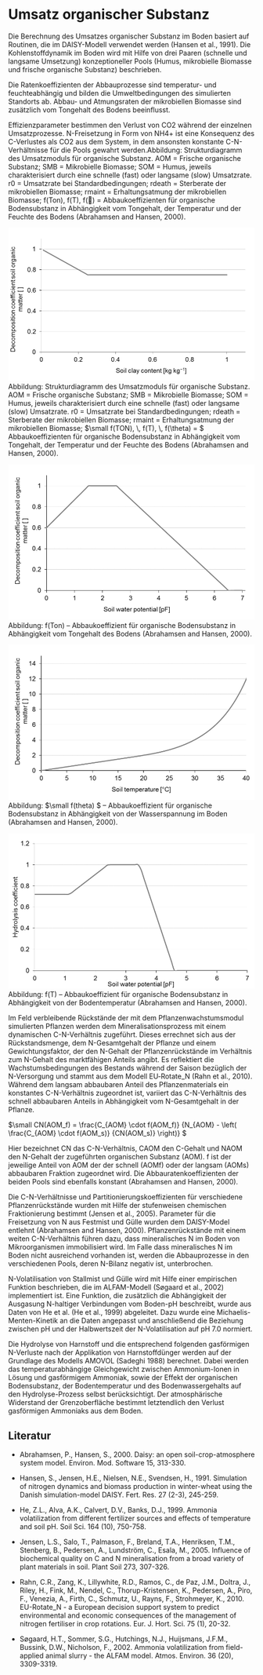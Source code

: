 # Umsatz organischer Substanz

Die Berechnung des Umsatzes organischer Substanz im Boden basiert auf Routinen, die im DAISY-Modell verwendet werden (Hansen et al., 1991). Die Kohlenstoffdynamik im Boden wird mit Hilfe von drei Paaren (schnelle und langsame Umsetzung) konzeptioneller Pools (Humus, mikrobielle Biomasse und frische organische Substanz) beschrieben.

Die Ratenkoeffizienten der Abbauprozesse sind temperatur-  und feuchteabhängig und bilden die Umweltbedingungen des simulierten Standorts ab. Abbau- und Atmungsraten der mikrobiellen Biomasse sind zusätzlich vom Tongehalt des Bodens beeinflusst.

Effizienzparameter bestimmen den Verlust von CO2 während der einzelnen Umsatzprozesse. N-Freisetzung in Form von NH4+ ist eine Konsequenz des C-Verlustes als CO2 aus dem System, in dem ansonsten konstante C-N-Verhältnisse für die Pools gewahrt werden.Abbildung: Strukturdiagramm des Umsatzmoduls für organische Substanz. AOM = Frische organische Substanz; SMB = Mikrobielle Biomasse; SOM = Humus, jeweils charakterisiert durch eine schnelle (fast) oder langsame (slow) Umsatzrate. r0 =  Umsatzrate bei Standardbedingungen; rdeath = Sterberate der mikrobiellen Biomasse; rmaint = Erhaltungsatmung  der mikrobiellen Biomasse; f(Ton), f(T), f() =  Abbaukoeffizienten für organische Bodensubstanz in Abhängigkeit vom Tongehalt, der Temperatur und der Feuchte des Bodens (Abrahamsen and Hansen, 2000).

![](../images/soil_processes/Soil_organic_matter_turn-over_Fig1.png)
Abbildung: Strukturdiagramm des Umsatzmoduls für organische Substanz. AOM = Frische organische Substanz; SMB = Mikrobielle Biomasse; SOM = Humus, jeweils charakterisiert durch eine schnelle (fast) oder langsame (slow) Umsatzrate. r0 =  Umsatzrate bei Standardbedingungen; rdeath = Sterberate der mikrobiellen Biomasse; rmaint = Erhaltungsatmung  der mikrobiellen Biomasse; $`\small f(TON), \, f(T), \, f(\theta) = `$   Abbaukoeffizienten für organische Bodensubstanz in Abhängigkeit vom Tongehalt, der Temperatur und der Feuchte des Bodens (Abrahamsen and Hansen, 2000).
 
![](../images/soil_processes/Soil_organic_matter_turn-over_Fig2.png)
Abbildung: f(Ton) – Abbaukoeffizient für organische Bodensubstanz in Abhängigkeit vom Tongehalt des Bodens (Abrahamsen and Hansen, 2000).

![](../images/soil_processes/Soil_organic_matter_turn-over_Fig3.png)
Abbildung: $`\small f(theta) `$ – Abbaukoeffizient für organische Bodensubstanz in Abhängigkeit von der Wasserspannung im Boden (Abrahamsen and Hansen, 2000).

![](../images/soil_processes/Soil_organic_matter_turn-over_Fig4.png)
Abbildung: f(T) – Abbaukoeffizient für organische Bodensubstanz in Abhängigkeit von der Bodentemperatur (Abrahamsen and Hansen, 2000).

Im Feld verbleibende Rückstände der mit dem Pflanzenwachstumsmodul simulierten Pflanzen werden dem Mineralisationsprozess mit einem dynamischen C-N-Verhältnis zugeführt. Dieses errechnet sich aus der Rückstandsmenge, dem N-Gesamtgehalt der Pflanze und einem Gewichtungsfaktor, der den N-Gehalt der Pflanzenrückstände im Verhältnis zum N-Gehalt des marktfähigen Anteils angibt. Es reflektiert die Wachstumsbedingungen des Bestands während der Saison bezüglich der N-Versorgung und stammt aus dem Modell EU‑Rotate_N (Rahn et al., 2010). Während dem langsam abbaubaren Anteil des Pflanzenmaterials ein konstantes C-N-Verhältnis zugeordnet ist, variiert das C-N-Verhältnis des schnell abbaubaren Anteils in Abhängigkeit vom N-Gesamtgehalt in der Pflanze.

$`\small CN(AOM_f) = \frac{C_{AOM} \cdot f(AOM_f)} {N_{AOM} - \left(  \frac{C_{AOM} \cdot f(AOM_s)} {CN(AOM_s)}   \right)} `$

Hier bezeichnet CN das C-N-Verhältnis, CAOM den C-Gehalt und NAOM den N-Gehalt der zugeführten organischen Substanz (AOM). f ist der jeweilige Anteil von AOM der der schnell (AOMf) oder der langsam (AOMs) abbaubaren Fraktion zugeordnet wird. Die Abbauratenkoeffizienten der beiden Pools sind ebenfalls konstant (Abrahamsen and Hansen, 2000).

Die C-N-Verhältnisse und Partitionierungskoeffizienten für verschiedene Pflanzenrückstände wurden mit Hilfe der stufenweisen chemischen Fraktionierung bestimmt (Jensen et al., 2005). Parameter für die Freisetzung von N aus Festmist und Gülle wurden dem DAISY-Model entlehnt (Abrahamsen and Hansen, 2000). Pflanzenrückstände mit einem weiten C-N-Verhältnis führen dazu, dass mineralisches N im Boden von Mikroorganismen immobilisiert wird. Im Falle dass mineralisches N im Boden nicht ausreichend vorhanden ist, werden die Abbauprozesse in den verschiedenen Pools, deren N-Bilanz negativ ist, unterbrochen.

N-Volatilisation von Stallmist und Gülle wird mit Hilfe einer empirischen Funktion beschrieben, die im ALFAM-Modell (Søgaard et al., 2002) implementiert ist. Eine Funktion, die zusätzlich die Abhängigkeit der Ausgasung N-haltiger Verbindungen vom Boden-pH beschreibt, wurde aus Daten von He et al. (He et al., 1999) abgeleitet. Dazu wurde eine Michaelis-Menten-Kinetik an die Daten angepasst und anschließend die Beziehung zwischen pH und der Halbwertszeit der N-Volatilisation auf pH 7.0 normiert.

Die Hydrolyse von Harnstoff und die entsprechend folgenden gasförmigen N-Verluste nach der Applikation von Harnstoffdünger werden auf der Grundlage des Modells AMOVOL (Sadeghi 1988) berechnet. Dabei werden das temperaturabhängige Gleichgewicht zwischen Ammonium-Ionen in Lösung und gasförmigem Ammoniak, sowie der Effekt der organischen Bodensubstanz, der Bodentemperatur und des Bodenwassergehalts auf den Hydrolyse-Prozess selbst berücksichtigt. Der atmosphärische Widerstand der Grenzoberfläche bestimmt letztendlich den Verlust gasförmigen Ammoniaks aus dem Boden.

## Literatur

* Abrahamsen, P., Hansen, S., 2000. Daisy: an open soil-crop-atmosphere system model. Environ. Mod. Software 15, 313-330.

* Hansen, S., Jensen, H.E., Nielsen, N.E., Svendsen, H., 1991. Simulation of nitrogen dynamics and biomass production in winter-wheat using the Danish simulation-model DAISY. Fert. Res. 27 (2-3), 245-259.

* He, Z.L., Alva, A.K., Calvert, D.V., Banks, D.J., 1999. Ammonia volatilization from different fertilizer sources and effects of temperature and soil pH. Soil Sci. 164 (10), 750-758.

* Jensen, L.S., Salo, T., Palmason, F., Breland, T.A., Henriksen, T.M., Stenberg, B., Pedersen, A., Lundström, C., Esala, M., 2005. Influence of biochemical quality on C and N mineralisation from a broad variety of plant materials in soil. Plant Soil 273, 307-326.

* Rahn, C.R., Zang, K., Lillywhite, R.D., Ramos, C., de Paz, J.M., Doltra, J., Riley, H., Fink, M., Nendel, C., Thorup-Kristensen, K., Pedersen, A., Piro, F., Venezia, A., Firth, C., Schmutz, U., Rayns, F., Strohmeyer, K., 2010. EU-Rotate_N - a European decision support system to predict environmental and economic consequences of the management of nitrogen fertiliser in crop rotations. Eur. J. Hort. Sci. 75 (1), 20-32.

* Søgaard, H.T., Sommer, S.G., Hutchings, N.J., Huijsmans, J.F.M., Bussink, D.W., Nicholson, F., 2002. Ammonia volatilization from field-applied animal slurry - the ALFAM model. Atmos. Environ. 36 (20), 3309-3319.